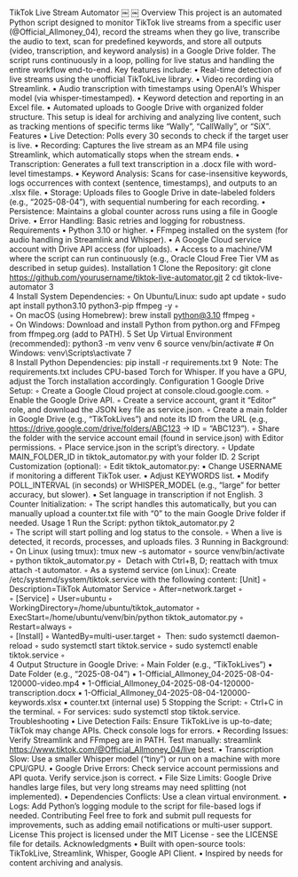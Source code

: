 TikTok Live Stream Automator
￼ ￼
Overview
This project is an automated Python script designed to monitor TikTok live streams from a specific user (@Official_Allmoney_04), record the streams when they go live, transcribe the audio to text, scan for predefined keywords, and store all outputs (video, transcription, and keyword analysis) in a Google Drive folder. The script runs continuously in a loop, polling for live status and handling the entire workflow end-to-end.
Key features include:
	•	Real-time detection of live streams using the unofficial TikTokLive library.
	•	Video recording via Streamlink.
	•	Audio transcription with timestamps using OpenAI’s Whisper model (via whisper-timestamped).
	•	Keyword detection and reporting in an Excel file.
	•	Automated uploads to Google Drive with organized folder structure.
This setup is ideal for archiving and analyzing live content, such as tracking mentions of specific terms like “Wally”, “CallWally”, or “SiX”.
Features
	•	Live Detection: Polls every 30 seconds to check if the target user is live.
	•	Recording: Captures the live stream as an MP4 file using Streamlink, which automatically stops when the stream ends.
	•	Transcription: Generates a full text transcription in a .docx file with word-level timestamps.
	•	Keyword Analysis: Scans for case-insensitive keywords, logs occurrences with context (sentence, timestamps), and outputs to an .xlsx file.
	•	Storage: Uploads files to Google Drive in date-labeled folders (e.g., “2025-08-04”), with sequential numbering for each recording.
	•	Persistence: Maintains a global counter across runs using a file in Google Drive.
	•	Error Handling: Basic retries and logging for robustness.
Requirements
	•	Python 3.10 or higher.
	•	FFmpeg installed on the system (for audio handling in Streamlink and Whisper).
	•	A Google Cloud service account with Drive API access (for uploads).
	•	Access to a machine/VM where the script can run continuously (e.g., Oracle Cloud Free Tier VM as described in setup guides).
Installation
	1	Clone the Repository: git clone https://github.com/yourusername/tiktok-live-automator.git
	2	cd tiktok-live-automator
	3	
	4	Install System Dependencies:
	◦	On Ubuntu/Linux: sudo apt update
	◦	sudo apt install python3.10 python3-pip ffmpeg -y
	◦	
	◦	On macOS (using Homebrew): brew install python@3.10 ffmpeg
	◦	
	◦	On Windows: Download and install Python from python.org and FFmpeg from ffmpeg.org (add to PATH).
	5	Set Up Virtual Environment (recommended): python3 -m venv venv
	6	source venv/bin/activate  # On Windows: venv\Scripts\activate
	7	
	8	Install Python Dependencies: pip install -r requirements.txt
	9	 Note: The requirements.txt includes CPU-based Torch for Whisper. If you have a GPU, adjust the Torch installation accordingly.
Configuration
	1	Google Drive Setup:
	◦	Create a Google Cloud project at console.cloud.google.com.
	◦	Enable the Google Drive API.
	◦	Create a service account, grant it “Editor” role, and download the JSON key file as service.json.
	◦	Create a main folder in Google Drive (e.g., “TikTokLives”) and note its ID from the URL (e.g., https://drive.google.com/drive/folders/ABC123 → ID = “ABC123”).
	◦	Share the folder with the service account email (found in service.json) with Editor permissions.
	◦	Place service.json in the script’s directory.
	◦	Update MAIN_FOLDER_ID in tiktok_automator.py with your folder ID.
	2	Script Customization (optional):
	◦	Edit tiktok_automator.py:
	▪	Change USERNAME if monitoring a different TikTok user.
	▪	Adjust KEYWORDS list.
	▪	Modify POLL_INTERVAL (in seconds) or WHISPER_MODEL (e.g., “large” for better accuracy, but slower).
	▪	Set language in transcription if not English.
	3	Counter Initialization:
	◦	The script handles this automatically, but you can manually upload a counter.txt file with “0” to the main Google Drive folder if needed.
Usage
	1	Run the Script: python tiktok_automator.py
	2	
	◦	The script will start polling and log status to the console.
	◦	When a live is detected, it records, processes, and uploads files.
	3	Running in Background:
	◦	On Linux (using tmux): tmux new -s automator
	◦	source venv/bin/activate
	◦	python tiktok_automator.py
	◦	 Detach with Ctrl+B, D; reattach with tmux attach -t automator.
	◦	As a systemd service (on Linux): Create /etc/systemd/system/tiktok.service with the following content: [Unit]
	◦	Description=TikTok Automator Service
	◦	After=network.target
	◦	
	◦	[Service]
	◦	User=ubuntu
	◦	WorkingDirectory=/home/ubuntu/tiktok_automator
	◦	ExecStart=/home/ubuntu/venv/bin/python tiktok_automator.py
	◦	Restart=always
	◦	
	◦	[Install]
	◦	WantedBy=multi-user.target
	◦	 Then: sudo systemctl daemon-reload
	◦	sudo systemctl start tiktok.service
	◦	sudo systemctl enable tiktok.service
	◦	
	4	Output Structure in Google Drive:
	◦	Main Folder (e.g., “TikTokLives”)
	▪	Date Folder (e.g., “2025-08-04”)
	▪	1-Official_Allmoney_04-2025-08-04-120000-video.mp4
	▪	1-Official_Allmoney_04-2025-08-04-120000-transcription.docx
	▪	1-Official_Allmoney_04-2025-08-04-120000-keywords.xlsx
	▪	counter.txt (internal use)
	5	Stopping the Script:
	◦	Ctrl+C in the terminal.
	◦	For services: sudo systemctl stop tiktok.service.
Troubleshooting
	•	Live Detection Fails: Ensure TikTokLive is up-to-date; TikTok may change APIs. Check console logs for errors.
	•	Recording Issues: Verify Streamlink and FFmpeg are in PATH. Test manually: streamlink https://www.tiktok.com/@Official_Allmoney_04/live best.
	•	Transcription Slow: Use a smaller Whisper model (“tiny”) or run on a machine with more CPU/GPU.
	•	Google Drive Errors: Check service account permissions and API quota. Verify service.json is correct.
	•	File Size Limits: Google Drive handles large files, but very long streams may need splitting (not implemented).
	•	Dependencies Conflicts: Use a clean virtual environment.
	•	Logs: Add Python’s logging module to the script for file-based logs if needed.
Contributing
Feel free to fork and submit pull requests for improvements, such as adding email notifications or multi-user support.
License
This project is licensed under the MIT License - see the LICENSE file for details.
Acknowledgments
	•	Built with open-source tools: TikTokLive, Streamlink, Whisper, Google API Client.
	•	Inspired by needs for content archiving and analysis.
